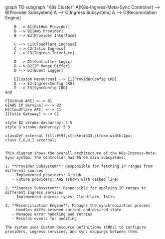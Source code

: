 graph TD
    subgraph "K8s Cluster"
        A[K8s-Ingress-Meta-Sync Controller] --> B[Provider Subsystem]
        A --> C[Ingress Subsystem]
        A --> D[Reconciliation Engine]
        
        B --> B1[GitHub Provider]
        B --> B2[AWS Provider]
        B --> B3[Provider Interface]
        
        C --> C1[Cloudflare Ingress]
        C --> C2[Istio Ingress]
        C --> C3[Ingress Interface]
        
        D --> D1[Controller Logic]
        D --> D2[IP Range Differ]
        D --> D3[Event Logger]

        E[Custom Resources] --> E1[ProviderConfig CRD]
        E --> E2[IngressConfig CRD]
        E --> E3[SyncConfig CRD]
    end

    F[GitHub API] <--> B1
    G[AWS IP Service] <--> B2
    H[Cloudflare API] <--> C1
    I[Istio Gateway] <--> C2

    style B2 stroke-dasharray: 5 5
    style G stroke-dasharray: 5 5

    classDef external fill:#f9f,stroke:#333,stroke-width:2px;
    class F,G,H,I external;
```

This diagram shows the overall architecture of the K8s-Ingress-Meta-Sync system. The controller has three main subsystems:

1. **Provider Subsystem**: Responsible for fetching IP ranges from different sources
   - Implemented providers: GitHub
   - Future providers: AWS (shown with dashed line)

2. **Ingress Subsystem**: Responsible for applying IP ranges to different ingress services
   - Implemented ingress types: Cloudflare, Istio

3. **Reconciliation Engine**: Manages the synchronization process
   - Handles diffs between current and desired state
   - Manages error handling and retries
   - Records events for auditing

The system uses Custom Resource Definitions (CRDs) to configure providers, ingress services, and sync mappings between them.

